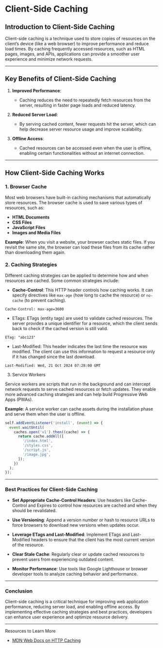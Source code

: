 # Client-Side Caching

## Introduction to Client-Side Caching
Client-side caching is a technique used to store copies of resources on the client’s device (like a web browser) to improve performance and reduce load times. By caching frequently accessed resources, such as HTML pages, images, and APIs, applications can provide a smoother user experience and minimize network requests.

---

## Key Benefits of Client-Side Caching

1. **Improved Performance**:
   - Caching reduces the need to repeatedly fetch resources from the server, resulting in faster page loads and reduced latency.

2. **Reduced Server Load**:
   - By serving cached content, fewer requests hit the server, which can help decrease server resource usage and improve scalability.

3. **Offline Access**:
   - Cached resources can be accessed even when the user is offline, enabling certain functionalities without an internet connection.

---

## How Client-Side Caching Works

### 1. **Browser Cache**
Most web browsers have built-in caching mechanisms that automatically store resources. The browser cache is used to save various types of resources, such as:

- **HTML Documents**
- **CSS Files**
- **JavaScript Files**
- **Images and Media Files**

**Example**: When you visit a website, your browser caches static files. If you revisit the same site, the browser can load these files from its cache rather than downloading them again.

### 2. **Caching Strategies**
Different caching strategies can be applied to determine how and when resources are cached. Some common strategies include:

- **Cache-Control**: This HTTP header controls how caching works. It can specify directives like `max-age` (how long to cache the resource) or `no-cache` (to prevent caching).
  
```http
Cache-Control: max-age=3600
```

- ETags: ETags (entity tags) are used to validate cached resources. The server provides a unique identifier for a resource, which the client sends back to check if the cached version is still valid.

```http
ETag: "abc123"
```

- Last-Modified: This header indicates the last time the resource was modified. The client can use this information to request a resource only if it has changed since the last download.

```http
Last-Modified: Wed, 21 Oct 2024 07:28:00 GMT
```

3. Service Workers

Service workers are scripts that run in the background and can intercept network requests to serve cached resources or fetch updates. They enable more advanced caching strategies and can help build Progressive Web Apps (PWAs).

**Example**: A service worker can cache assets during the installation phase and serve them when the user is offline.

```javascript
self.addEventListener('install', (event) => {
  event.waitUntil(
    caches.open('v1').then((cache) => {
      return cache.addAll([
        '/index.html',
        '/styles.css',
        '/script.js',
        '/image.jpg',
      ]);
    })
  );
});
```

---

### Best Practices for Client-Side Caching

- **Set Appropriate Cache-Control Headers**: Use headers like Cache-Control and Expires to control how resources are cached and when they should be revalidated.

- **Use Versioning**: Append a version number or hash to resource URLs to force browsers to download new versions when updates occur.

- **Leverage ETags and Last-Modified**: Implement ETags and Last-Modified headers to ensure that the client has the most current version of the resource.

- **Clear Stale Cache**: Regularly clear or update cached resources to prevent users from experiencing outdated content.

- **Monitor Performance**: Use tools like Google Lighthouse or browser developer tools to analyze caching behavior and performance.

---

### Conclusion

Client-side caching is a critical technique for improving web application performance, reducing server load, and enabling offline access. By implementing effective caching strategies and best practices, developers can enhance user experience and optimize resource delivery.

---

Resources to Learn More

- [MDN Web Docs on HTTP Caching](https://developer.mozilla.org/en-US/docs/Web/HTTP/Caching)